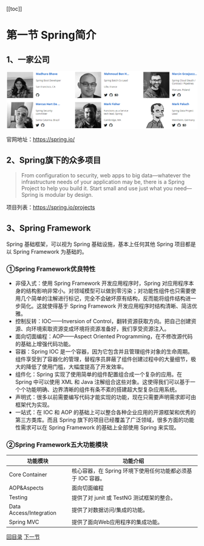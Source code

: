 [[toc]]

# 第一节 Spring简介

## 1、一家公司

![./images](./images/img001.png)

官网地址：https://spring.io/



## 2、Spring旗下的众多项目

> From configuration to security, web apps to big data—whatever the infrastructure needs of your application may be, there is a Spring Project to help you build it. Start small and use just what you need—Spring is modular by design.

项目列表：https://spring.io/projects



## 3、Spring Framework

Spring 基础框架，可以视为 Spring 基础设施，基本上任何其他 Spring 项目都是以 Spring Framework 为基础的。



### ①Spring Framework优良特性

- 非侵入式：使用 Spring Framework 开发应用程序时，Spring 对应用程序本身的结构影响非常小。对领域模型可以做到零污染；对功能性组件也只需要使用几个简单的注解进行标记，完全不会破坏原有结构，反而能将组件结构进一步简化。这就使得基于 Spring Framework 开发应用程序时结构清晰、简洁优雅。
- 控制反转：IOC——Inversion of Control，翻转资源获取方向。把自己创建资源、向环境索取资源变成环境将资源准备好，我们享受资源注入。
- 面向切面编程：AOP——Aspect Oriented Programming，在不修改源代码的基础上增强代码功能。
- 容器：Spring IOC 是一个容器，因为它包含并且管理组件对象的生命周期。组件享受到了容器化的管理，替程序员屏蔽了组件创建过程中的大量细节，极大的降低了使用门槛，大幅度提高了开发效率。
- 组件化：Spring 实现了使用简单的组件配置组合成一个复杂的应用。在 Spring 中可以使用 XML 和 Java 注解组合这些对象。这使得我们可以基于一个个功能明确、边界清晰的组件有条不紊的搭建超大型复杂应用系统。
- 声明式：很多以前需要编写代码才能实现的功能，现在只需要声明需求即可由框架代为实现。
- 一站式：在 IOC 和 AOP 的基础上可以整合各种企业应用的开源框架和优秀的第三方类库。而且 Spring 旗下的项目已经覆盖了广泛领域，很多方面的功能性需求可以在 Spring Framework 的基础上全部使用 Spring 来实现。



### ②Spring Framework五大功能模块

| 功能模块                | 功能介绍                                                    |
| ----------------------- | ----------------------------------------------------------- |
| Core Container          | 核心容器，在 Spring 环境下使用任何功能都必须基于 IOC 容器。 |
| AOP&Aspects             | 面向切面编程                                                |
| Testing                 | 提供了对 junit 或 TestNG 测试框架的整合。                   |
| Data Access/Integration | 提供了对数据访问/集成的功能。                               |
| Spring MVC              | 提供了面向Web应用程序的集成功能。                           |



[回目录](index.html) [下一节](verse02.html)